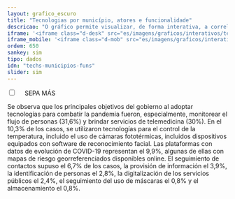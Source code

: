 ```yaml
---
layout: grafico_escuro
title: "Tecnologias por município, atores e funcionalidade"
descricao: "O gráfico permite visualizar, de forma interativa, a correlação entre as três variáveis: localidade em que a tecnologia foi empregada, fornecedores e funções das tecnologias. Assim, é possível verificar quais fornecedores estão foram aplicadas em um município e vice-versa, ou quais fornecedores cumprem uma determinada funcionalidade."
iframe: '<iframe class="d-desk" src="es/imagens/graficos/interativos/techs-expand" height="1500px" width="100%" frameborder="no" seamless> </iframe>'
iframe_mobile: '<iframe class="d-mob" src="es/imagens/graficos/interativos/techs-expand_mobile" height="1550px" width="100%" frameborder="no" seamless> </iframe>'
ordem: 650
sankey: sim
tipo: dados
idn: "techs-municipios-funs"
slider: sim
---
```


<div class="accordion">
    <div class="option">
      <input type="checkbox" id="toggle{{page.ordem}}" class="toggle" />
      <label class="titleaco" for="toggle{{page.ordem}}">SEPA MÁS&nbsp;
      </label>
      <div class="contentaco">
        <p>Se observa que los principales objetivos del gobierno al adoptar tecnologías para combatir la pandemia fueron, especialmente, monitorear el flujo de personas (31,6%) y brindar servicios de telemedicina (30%). En el 10,3% de los casos, se utilizaron tecnologías para el control de la temperatura, incluido el uso de cámaras fototérmicas, incluidos dispositivos equipados con software de reconocimiento facial. Las plataformas con datos de evolución de COVID-19 representan el 9,9%, algunas de ellas con mapas de riesgo georreferenciados disponibles online. El seguimiento de contactos supuso el 6,7% de los casos, la provisión de información el 3,9%, la identificación de personas el 2,8%, la digitalización de los servicios públicos el 2,4%, el seguimiento del uso de máscaras el 0,8% y el almacenamiento el 0,8%.</p>
      </div>
    </div>
  </div>

